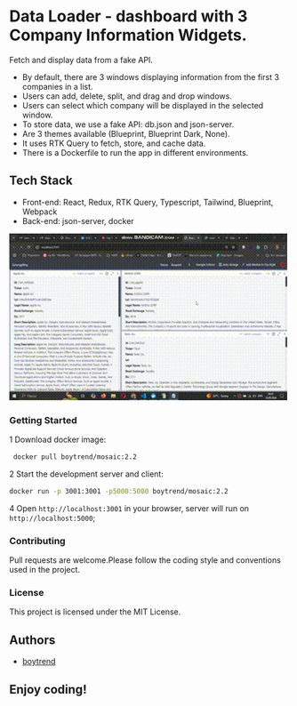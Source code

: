 # Data Loader - dashboard with 3 Company Information Widgets.

Fetch and display data from a fake API.

- By default, there are 3 windows displaying information from the first 3 companies in a list.
- Users can add, delete, split, and drag and drop windows.
- Users can select which company will be displayed in the selected window.
- To store data, we use a fake API: db.json and json-server.
- Are 3 themes available (Blueprint, Blueprint Dark, None).
- It uses RTK Query to fetch, store, and cache data.
- There is a Dockerfile to run the app in different environments.

## Tech Stack

- Front-end: React, Redux, RTK Query, Typescript, Tailwind, Blueprint, Webpack
- Back-end: json-server, docker

<img src="https://github.com/boytrend0108/react-mosaic/blob/master/public/images/sinergy.gif" alt="App Screenshot" width="500" height="300">

### Getting Started
1 Download docker image:

```bash
 docker pull boytrend/mosaic:2.2
```

2 Start the development server and client:

```bash
docker run -p 3001:3001 -p5000:5000 boytrend/mosaic:2.2
```

4 Open `http://localhost:3001` in your browser, server will run on `http://localhost:5000`;

### Contributing

Pull requests are welcome.Please follow the coding style and conventions used in the project.

### License

This project is licensed under the MIT License.

## Authors

- [boytrend](https://github.com/boytrend0108)

## Enjoy coding!
